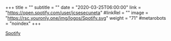 +++
title = ""
subtitle = ""
date = "2020-03-25T06:00:00"
link = "https://open.spotify.com/user/jcsesecuneta"
#linkRel = ""
image = "https://rsc.youronly.one/img/logos/Spotify.svg"
weight = "71"
#metarobots = "noindex"
+++

<a href="https://open.spotify.com/user/jcsesecuneta" rel="me noopener external nofollow" referrerpolicy="strict-origin-when-cross-origin">Spotify</a>
